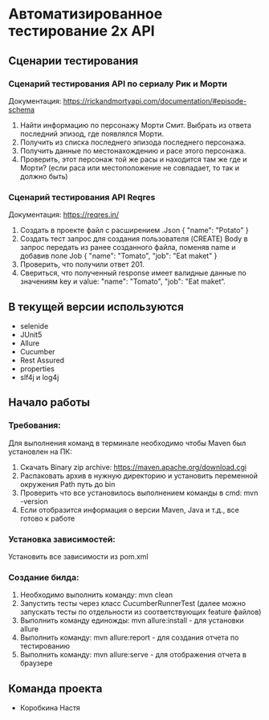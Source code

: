 # Автоматизированное тестирование 2х API

## Сценарии тестирования
### Сценарий тестирования API по сериалу Рик и Морти
Документация: https://rickandmortyapi.com/documentation/#episode-schema
1. Найти информацию по персонажу Морти Смит. Выбрать из ответа последний эпизод, где 
появлялся Морти.  
2. Получить из списка последнего эпизода последнего персонажа.  
3. Получить данные по местонахождению и расе этого персонажа.  
4. Проверить, этот персонаж той же расы и находится там же где и Морти? (если раса или 
местоположение не совпадает, то так и должно быть)

### Сценарий тестирования API Reqres
Документация: https://reqres.in/
1. Создать в проекте файл с расширением .Json { "name": "Potato" }
2. Создать тест запрос для создания пользователя (CREATE) Body в запрос передать из ранее 
созданного файла, поменяв name и добавив поле Job { "name": "Tomato", "job": "Eat maket" }
3. Проверить, что получили ответ 201.
4. Свериться, что полученный response имеет валидные данные 
по значениям key и value: "name": "Tomato", "job": "Eat maket“. 

## В текущей версии используются
- selenide
- JUnit5
- Allure
- Cucumber
- Rest Assured
- properties
- slf4j и log4j 

## Начало работы
### Требования:
Для выполнения команд в терминале необходимо чтобы Maven был установлен на ПК:
1. Скачать Binary zip archive: https://maven.apache.org/download.cgi
2. Распаковать архив в нужную директорию и установить переменной окружения Path путь до bin
3. Проверить что все установилось выполнением команды в cmd: mvn -version
4. Если отобразится информация о версии Maven, Java и т.д., все готово к работе

### Установка зависимостей:
Установить все зависимости из pom.xml

### Создание билда:
1. Необходимо выполнить команду: mvn clean 
2. Запустить тесты через класс CucumberRunnerTest (далее можно запускать тесты по отдельности из соответствующих feature файлов)
3. Выполнить команду единожды: mvn allure:install - для установки allure
4. Выполнить команду: mvn allure:report - для создания отчета по тестированию
5. Выполнить команду: mvn allure:serve - для отображения отчета в браузере

## Команда проекта
- Коробкина Настя 
